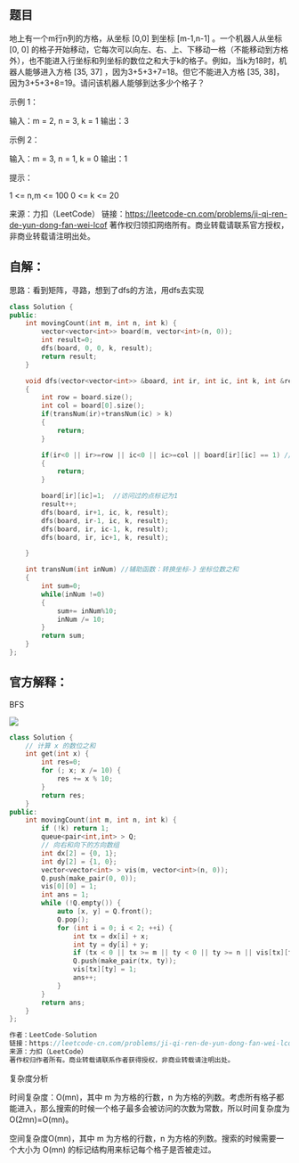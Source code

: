 ## 题目

地上有一个m行n列的方格，从坐标 [0,0] 到坐标 [m-1,n-1] 。一个机器人从坐标 [0, 0] 的格子开始移动，它每次可以向左、右、上、下移动一格（不能移动到方格外），也不能进入行坐标和列坐标的数位之和大于k的格子。例如，当k为18时，机器人能够进入方格 [35, 37] ，因为3+5+3+7=18。但它不能进入方格 [35, 38]，因为3+5+3+8=19。请问该机器人能够到达多少个格子？

 

示例 1：

输入：m = 2, n = 3, k = 1
输出：3



示例 2：

输入：m = 3, n = 1, k = 0
输出：1



提示：

1 <= n,m <= 100
0 <= k <= 20

来源：力扣（LeetCode）
链接：https://leetcode-cn.com/problems/ji-qi-ren-de-yun-dong-fan-wei-lcof
著作权归领扣网络所有。商业转载请联系官方授权，非商业转载请注明出处。

## 自解：

思路：看到矩阵，寻路，想到了dfs的方法，用dfs去实现

```c++
class Solution {
public:
    int movingCount(int m, int n, int k) {
        vector<vector<int>> board(m, vector<int>(n, 0));
        int result=0;
        dfs(board, 0, 0, k, result);
        return result;
    }

    void dfs(vector<vector<int>> &board, int ir, int ic, int k, int &result)
    {
        int row = board.size();
        int col = board[0].size();
        if(transNum(ir)+transNum(ic) > k)
        {
            return;
        }

        if(ir<0 || ir>=row || ic<0 || ic>=col || board[ir][ic] == 1) //把越界条件写在前面，防止访问越界，访问过的点标记为1
        {
            return;
        }

        board[ir][ic]=1;  //访问过的点标记为1
        result++;
        dfs(board, ir+1, ic, k, result);
        dfs(board, ir-1, ic, k, result);
        dfs(board, ir, ic-1, k, result);
        dfs(board, ir, ic+1, k, result);

    }

    int transNum(int inNum) //辅助函数：转换坐标-》坐标位数之和
    {
        int sum=0;
        while(inNum !=0)
        {
            sum+= inNum%10;
            inNum /= 10;
        }
        return sum;
    }
};
```





## 官方解释：

BFS

![](C:\kuangStudy\图片\21.机器人运动范围1.png)





```c++
class Solution {
    // 计算 x 的数位之和
    int get(int x) {
        int res=0;
        for (; x; x /= 10) {
            res += x % 10;
        }
        return res;
    }
public:
    int movingCount(int m, int n, int k) {
        if (!k) return 1;
        queue<pair<int,int> > Q;
        // 向右和向下的方向数组
        int dx[2] = {0, 1};
        int dy[2] = {1, 0};
        vector<vector<int> > vis(m, vector<int>(n, 0));
        Q.push(make_pair(0, 0));
        vis[0][0] = 1;
        int ans = 1;
        while (!Q.empty()) {
            auto [x, y] = Q.front();
            Q.pop();
            for (int i = 0; i < 2; ++i) {
                int tx = dx[i] + x;
                int ty = dy[i] + y;
                if (tx < 0 || tx >= m || ty < 0 || ty >= n || vis[tx][ty] || get(tx) + get(ty) > k) continue;
                Q.push(make_pair(tx, ty));
                vis[tx][ty] = 1;
                ans++;
            }
        }
        return ans;
    }
};

作者：LeetCode-Solution
链接：https://leetcode-cn.com/problems/ji-qi-ren-de-yun-dong-fan-wei-lcof/solution/ji-qi-ren-de-yun-dong-fan-wei-by-leetcode-solution/
来源：力扣（LeetCode）
著作权归作者所有。商业转载请联系作者获得授权，非商业转载请注明出处。
```

复杂度分析

时间复杂度：O(mn)，其中 m 为方格的行数，n 为方格的列数。考虑所有格子都能进入，那么搜索的时候一个格子最多会被访问的次数为常数，所以时间复杂度为 O(2mn)=O(mn)。

空间复杂度O(mn)，其中 m 为方格的行数，n 为方格的列数。搜索的时候需要一个大小为  O(mn) 的标记结构用来标记每个格子是否被走过。

